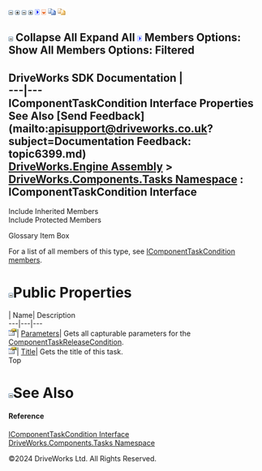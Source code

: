 ![](dotnetimages/collapse.gif) ![](dotnetimages/expand.gif) ![](dotnetimages/collapse.gif) ![](dotnetimages/expand.gif) ![](dotnetimages/drpdown.gif) ![](dotnetimages/drpdown_orange.gif) ![](dotnetimages/copycode.gif) ![](dotnetimages/copycodeHighlight.gif)

![](dotnetimages/collapse.gif) Collapse All Expand All ![](dotnetimages/drpdown.gif) Members Options: Show All  Members Options: Filtered   
---  
DriveWorks SDK Documentation  |   
---|---  
IComponentTaskCondition Interface Properties   
See Also [Send Feedback](mailto:apisupport@driveworks.co.uk?subject=Documentation Feedback: topic6399.md)  
[DriveWorks.Engine Assembly](topic2156.md) > [DriveWorks.Components.Tasks Namespace](topic6391.md) : IComponentTaskCondition Interface  
---  
  
Include Inherited Members    
Include Protected Members    


Glossary Item Box

For a list of all members of this type, see [IComponentTaskCondition members](topic6400.md).

# ![](dotnetimages/collapse.gif)Public Properties

| Name| Description  
---|---|---  
![ Property](dotnetimages/Property.gif)| [Parameters](topic6404.md)| Gets all capturable parameters for the [ComponentTaskReleaseCondition](topic6647.md).   
![ Property](dotnetimages/Property.gif)| [Title](topic6405.md)| Gets the title of this task.   
Top

# ![](dotnetimages/collapse.gif)See Also

#### Reference

[IComponentTaskCondition Interface](topic6399.md)   
[DriveWorks.Components.Tasks Namespace](topic6391.md)

©2024 DriveWorks Ltd. All Rights Reserved.
